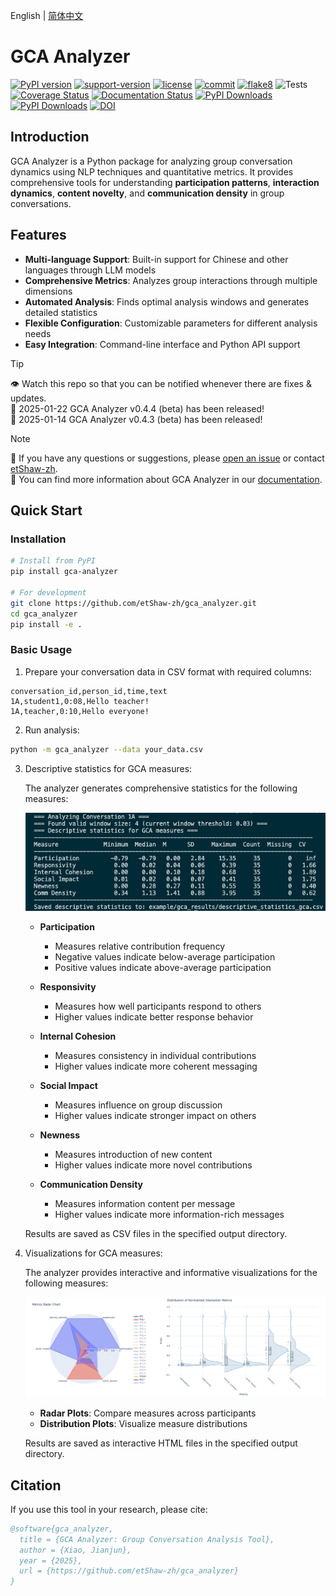 English | [简体中文](README_zh.md)
# GCA Analyzer

[![PyPI version](https://badge.fury.io/py/gca-analyzer.svg)](https://pypi.org/project/gca-analyzer)
[![support-version](https://img.shields.io/pypi/pyversions/gca-analyzer)](https://img.shields.io/pypi/pyversions/gca-analyzer)
[![license](https://img.shields.io/github/license/etShaw-zh/gca_analyzer)](https://github.com/etShaw-zh/gca_analyzer/blob/master/LICENSE)
[![commit](https://img.shields.io/github/last-commit/etShaw-zh/gca_analyzer)](https://github.com/etShaw-zh/gca_analyzer/commits/master)
[![flake8](https://github.com/etShaw-zh/gca_analyzer/workflows/lint/badge.svg)](https://github.com/etShaw-zh/gca_analyzer/actions?query=workflow%3ALint)
![Tests](https://github.com/etShaw-zh/gca_analyzer/actions/workflows/python-test.yml/badge.svg)
[![Coverage Status](https://codecov.io/gh/etShaw-zh/gca_analyzer/branch/main/graph/badge.svg?token=GLAVYYCD9L)](https://codecov.io/gh/etShaw-zh/gca_analyzer)
[![Documentation Status](https://readthedocs.org/projects/gca-analyzer/badge/?version=latest)](https://gca-analyzer.readthedocs.io/en/latest/?badge=latest)
[![PyPI Downloads](https://static.pepy.tech/badge/gca-analyzer)](https://pepy.tech/projects/gca-analyzer)
[![PyPI Downloads](https://static.pepy.tech/badge/gca-analyzer/month)](https://pepy.tech/projects/gca-analyzer)
[![DOI](https://zenodo.org/badge/915395583.svg)](https://doi.org/10.5281/zenodo.14647250)

## Introduction

GCA Analyzer is a Python package for analyzing group conversation dynamics using NLP techniques and quantitative metrics. It provides comprehensive tools for understanding **participation patterns**, **interaction dynamics**, **content novelty**, and **communication density** in group conversations.

## Features

- **Multi-language Support**: Built-in support for Chinese and other languages through LLM models
- **Comprehensive Metrics**: Analyzes group interactions through multiple dimensions
- **Automated Analysis**: Finds optimal analysis windows and generates detailed statistics
- **Flexible Configuration**: Customizable parameters for different analysis needs
- **Easy Integration**: Command-line interface and Python API support

> [!tip]  
> 👁 Watch this repo so that you can be notified whenever there are fixes & updates.  
> 📰 2025-01-22 GCA Analyzer v0.4.4 (beta) has been released!  
> 📰 2025-01-14 GCA Analyzer v0.4.3 (beta) has been released!

> [!note]  
> 📝 If you have any questions or suggestions, please [open an issue](https://github.com/etShaw-zh/gca_analyzer/issues) or contact [etShaw-zh](https://github.com/etShaw-zh).  
> 📝 You can find more information about GCA Analyzer in our [documentation](https://gca-analyzer.readthedocs.io/en/latest/).  

## Quick Start

### Installation

```bash
# Install from PyPI
pip install gca-analyzer

# For development
git clone https://github.com/etShaw-zh/gca_analyzer.git
cd gca_analyzer
pip install -e .
```

### Basic Usage

1. Prepare your conversation data in CSV format with required columns:
```
conversation_id,person_id,time,text
1A,student1,0:08,Hello teacher!
1A,teacher,0:10,Hello everyone!
```

2. Run analysis:
```bash
python -m gca_analyzer --data your_data.csv
```

3. Descriptive statistics for GCA measures:

   The analyzer generates comprehensive statistics for the following measures:

   ![Descriptive Statistics](/docs/_static/gca_results.jpg)

   - **Participation**
      - Measures relative contribution frequency
      - Negative values indicate below-average participation
      - Positive values indicate above-average participation

   - **Responsivity**
      - Measures how well participants respond to others
      - Higher values indicate better response behavior

   - **Internal Cohesion**
      - Measures consistency in individual contributions
      - Higher values indicate more coherent messaging

   - **Social Impact**
      - Measures influence on group discussion
      - Higher values indicate stronger impact on others

   - **Newness**
      - Measures introduction of new content
      - Higher values indicate more novel contributions

   - **Communication Density**
      - Measures information content per message
      - Higher values indicate more information-rich messages

   Results are saved as CSV files in the specified output directory.

4. Visualizations for GCA measures:

   The analyzer provides interactive and informative visualizations for the following measures:

   ![GCA Analysis Results](/docs/_static/vizs.png)

   - **Radar Plots**: Compare measures across participants
   - **Distribution Plots**: Visualize measure distributions

   Results are saved as interactive HTML files in the specified output directory.

## Citation

If you use this tool in your research, please cite:

```bibtex
@software{gca_analyzer,
  title = {GCA Analyzer: Group Conversation Analysis Tool},
  author = {Xiao, Jianjun},
  year = {2025},
  url = {https://github.com/etShaw-zh/gca_analyzer}
}
